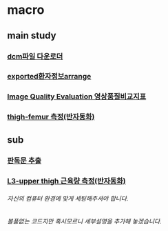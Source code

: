 # macro 

## main study  
### [dcm파일 다운로더](https://github.com/ajoumax/Nuclear-Medicine_macro/tree/main/dcm_downloader(infinitt))  
### [exported환자정보arrange](https://github.com/ajoumax/Nuclear-Medicine_macro/tree/main/arrange_exported_patient_info)  
### [Image Quality Evaluation 영상품질비교지표](https://github.com/ajoumax/Nuclear-Medicine_macro/tree/main/Image_Quality_Evaluation)  
### [thigh-femur 측정(반자동화)](https://github.com/ajoumax/Nuclear-Medicine_macro/tree/main/thigh-femur%20measurement)  


## sub  
### [판독문 추출](https://github.com/ajoumax/Nuclear-Medicine_macro/tree/main/extract%20readings)  
### [L3-upper thigh 근육량 측정(반자동화)](https://github.com/ajoumax/Nuclear-Medicine_macro/tree/main/L3-upper%20thigh%20muscle%20measurement)  


###### 자신의 컴퓨터 환경에 맞게 세팅해주셔야 합니다.
###### 볼품없는 코드지만 혹시모르니 세부설명을 추가해 놓겠습니다.
